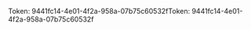 <span data-ttu-id="07d56-101">Token: 9441fc14-4e01-4f2a-958a-07b75c60532f</span><span class="sxs-lookup"><span data-stu-id="07d56-101">Token: 9441fc14-4e01-4f2a-958a-07b75c60532f</span></span>